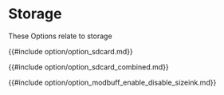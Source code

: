 # Storage

These Options relate to storage 

{{#include  option/option_sdcard.md}}

{{#include  option/option_sdcard_combined.md}}

{{#include  option/option_modbuff_enable_disable_sizeink.md}}
